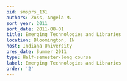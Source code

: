```yaml
---
pid: smsprs_131
authors: Zoss, Angela M.
sort_year: 2011
sort_date: 2011-08-01
title: Emerging Technologies and Libraries
location: Bloomington, IN
host: Indiana University
pres_date: Summer 2011
type: Half-semester-long course
label: Emerging Technologies and Libraries
order: '2'
---
```

